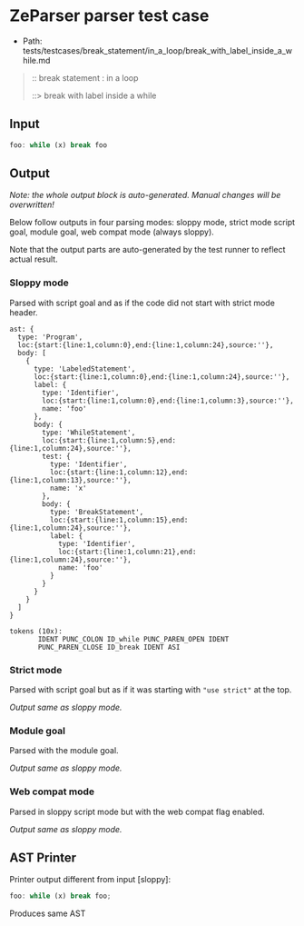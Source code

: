# ZeParser parser test case

- Path: tests/testcases/break_statement/in_a_loop/break_with_label_inside_a_while.md

> :: break statement : in a loop
>
> ::> break with label inside a while

## Input

`````js
foo: while (x) break foo
`````

## Output

_Note: the whole output block is auto-generated. Manual changes will be overwritten!_

Below follow outputs in four parsing modes: sloppy mode, strict mode script goal, module goal, web compat mode (always sloppy).

Note that the output parts are auto-generated by the test runner to reflect actual result.

### Sloppy mode

Parsed with script goal and as if the code did not start with strict mode header.

`````
ast: {
  type: 'Program',
  loc:{start:{line:1,column:0},end:{line:1,column:24},source:''},
  body: [
    {
      type: 'LabeledStatement',
      loc:{start:{line:1,column:0},end:{line:1,column:24},source:''},
      label: {
        type: 'Identifier',
        loc:{start:{line:1,column:0},end:{line:1,column:3},source:''},
        name: 'foo'
      },
      body: {
        type: 'WhileStatement',
        loc:{start:{line:1,column:5},end:{line:1,column:24},source:''},
        test: {
          type: 'Identifier',
          loc:{start:{line:1,column:12},end:{line:1,column:13},source:''},
          name: 'x'
        },
        body: {
          type: 'BreakStatement',
          loc:{start:{line:1,column:15},end:{line:1,column:24},source:''},
          label: {
            type: 'Identifier',
            loc:{start:{line:1,column:21},end:{line:1,column:24},source:''},
            name: 'foo'
          }
        }
      }
    }
  ]
}

tokens (10x):
       IDENT PUNC_COLON ID_while PUNC_PAREN_OPEN IDENT
       PUNC_PAREN_CLOSE ID_break IDENT ASI
`````

### Strict mode

Parsed with script goal but as if it was starting with `"use strict"` at the top.

_Output same as sloppy mode._

### Module goal

Parsed with the module goal.

_Output same as sloppy mode._

### Web compat mode

Parsed in sloppy script mode but with the web compat flag enabled.

_Output same as sloppy mode._

## AST Printer

Printer output different from input [sloppy]:

````js
foo: while (x) break foo;
````

Produces same AST
